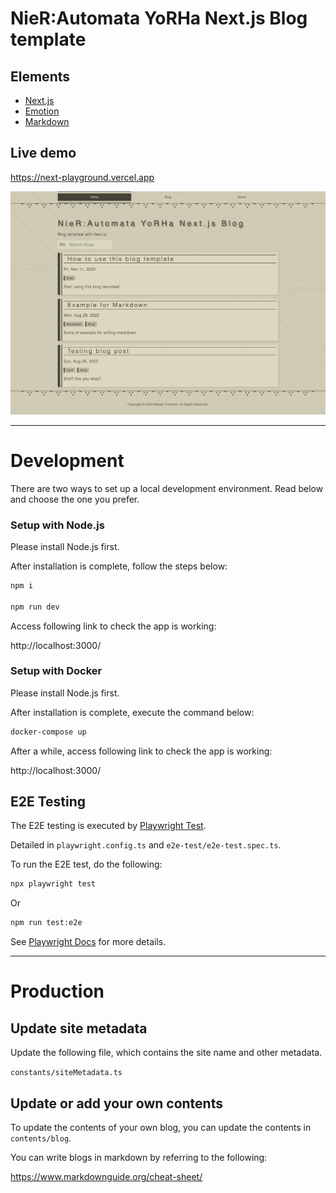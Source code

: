# NieR:Automata YoRHa Next.js Blog template

## Elements

- [Next.js](https://nextjs.org/)
- [Emotion](https://emotion.sh/docs/introduction)
- [Markdown](https://www.markdownguide.org/cheat-sheet/)

## Live demo

https://next-playground.vercel.app

![Preview](./e2e-test/e2e-test.spec.ts-snapshots/Snapshot-index-page-1-Desktop-Chrome-darwin.png)

---

# Development

There are two ways to set up a local development environment.
Read below and choose the one you prefer.

### Setup with Node.js

Please install Node.js first.

After installation is complete, follow the steps below:

```sh
npm i

npm run dev
```

Access following link to check the app is working:

http://localhost:3000/

### Setup with Docker

Please install Node.js first.

After installation is complete, execute the command below:

```sh
docker-compose up
```

After a while, access following link to check the app is working:

http://localhost:3000/

## E2E Testing

The E2E testing is executed by [Playwright Test](https://playwright.dev/).

Detailed in `playwright.config.ts` and `e2e-test/e2e-test.spec.ts`.

To run the E2E test, do the following:

```sh
npx playwright test
```

Or

```sh
npm run test:e2e
```

See [Playwright Docs](https://playwright.dev/docs/intro) for more details.

---

# Production

## Update site metadata

Update the following file, which contains the site name and other metadata.

`constants/siteMetadata.ts`

## Update or add your own contents

To update the contents of your own blog, you can update the contents in `contents/blog`.

You can write blogs in markdown by referring to the following:

https://www.markdownguide.org/cheat-sheet/
